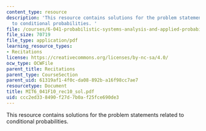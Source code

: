 ```yaml
---
content_type: resource
description: 'This resource contains solutions for the problem statements related
  to conditional probabilities. '
file: /courses/6-041-probabilistic-systems-analysis-and-applied-probability-fall-2010/ccc2ed338490f27d7b0af25fce690de3_MIT6_041F10_rec10_sol.pdf
file_size: 70719
file_type: application/pdf
learning_resource_types:
- Recitations
license: https://creativecommons.org/licenses/by-nc-sa/4.0/
ocw_type: OCWFile
parent_title: Recitations
parent_type: CourseSection
parent_uid: 61319af1-4f0c-da08-892b-a16f98cc7ae7
resourcetype: Document
title: MIT6_041F10_rec10_sol.pdf
uid: ccc2ed33-8490-f27d-7b0a-f25fce690de3
---
```

This resource contains solutions for the problem statements related to conditional probabilities. 